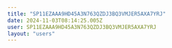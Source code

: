 ```yaml
---
title: "SP11EZAAA9HD45A3N763QZDJ3BQ3VMJER5AXA7YRJ"
date: 2024-11-03T08:14:25.005Z
user: SP11EZAAA9HD45A3N763QZDJ3BQ3VMJER5AXA7YRJ
layout: "users"
---
```

    